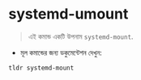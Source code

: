 # systemd-umount

> এই কমান্ড একটি উপনাম `systemd-mount`.

- মূল কমান্ডের জন্য ডকুমেন্টেশন দেখুন:

`tldr systemd-mount`

